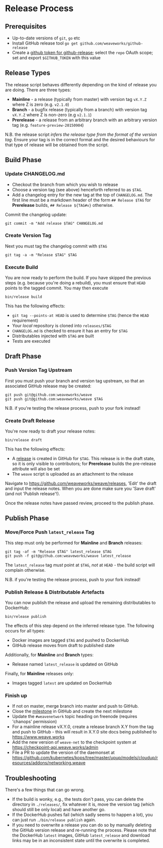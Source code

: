 # Release Process
## Prerequisites

* Up-to-date versions of `git`, `go` etc
* Install GitHub release tool `go get github.com/weaveworks/github-release`
* Create a [github token for
  github-release](https://help.github.com/articles/creating-an-access-token-for-command-line-use/); select the `repo` OAuth scope; set and export `$GITHUB_TOKEN` with this value

## Release Types

The release script behaves differently depending on the kind of
release you are doing. There are three types:

* **Mainline** - a release (typically from master) with version tag
  `vX.Y.Z` where Z is zero (e.g. `v2.1.0`)
* **Branch** - a bugfix release (typically from a branch) with version tag
  `vX.Y.Z` where Z is non-zero (e.g `v2.1.1`)
* **Prerelease** - a release from an arbitrary branch with an arbitrary
  version tag (e.g. `feature-preview-20150904`)

N.B. the release script _infers the release type from the format of the
version tag_. Ensure your tag is in the correct format and the desired
behaviours for that type of release will be obtained from the script.

## Build Phase
### Update CHANGELOG.md

* Checkout the branch from which you wish to release
* Choose a version tag (see above) henceforth referred to as `$TAG`.
* Add a changelog entry for the new tag at the top of `CHANGELOG.md`.
  The first line must be a markdown header of the form `## Release
  $TAG` for **Prerelease** builds, `## Release ${TAG#v}` otherwise.

Commit the changelog update:

    git commit -m "Add release $TAG" CHANGELOG.md

### Create Version Tag

Next you must tag the changelog commit with `$TAG`

    git tag -a -m "Release $TAG" $TAG

### Execute Build

You are now ready to perform the build. If you have skipped the
previous steps (e.g. because you're doing a rebuild), you must ensure
that `HEAD` points to the tagged commit. You may then execute

    bin/release build

This has the following effects:

* `git tag --points-at HEAD` is used to determine `$TAG` (hence the
  `HEAD` requirement)
* Your *local* repository is cloned into `releases/$TAG`
* `CHANGELOG.md` is checked to ensure it has an entry for `$TAG`
* Distributables injected with `$TAG` are built
* Tests are executed

## Draft Phase
### Push Version Tag Upstream

First you must push your branch and version tag upstream, so that an
associated GitHub release may be created:

    git push git@github.com:weaveworks/weave
    git push git@github.com:weaveworks/weave $TAG

N.B. if you're testing the release process, push to your fork
instead!

### Create Draft Release

You're now ready to draft your release notes:

    bin/release draft

This has the following effects:

* A [release](https://help.github.com/articles/about-releases) is
  created in GitHub for `$TAG`. This release is in the draft state, so
  it is only visible to contributors; for **Prerelease** builds the
  pre-release attribute will also be set
* The `weave` script is uploaded as an attachment to the release

Navigate to https://github.com/weaveworks/weave/releases, 'Edit' the
draft and input the release notes. When you are done make sure you
'Save draft' (and not 'Publish release'!).

Once the release notes have passed review, proceed to the publish
phase.

## Publish Phase
### Move/Force Push `latest_release` Tag

This step must only be performed for **Mainline** and **Branch**
releases:

    git tag -af -m "Release $TAG" latest_release $TAG
    git push -f git@github.com:weaveworks/weave latest_release

The `latest_release` tag *must* point at `$TAG`, *not* at `HEAD` -
the build script will complain otherwise.

N.B. if you're testing the release process, push to your fork
instead!

### Publish Release & Distributable Artefacts

You can now publish the release and upload the remaining
distributables to DockerHub:

    bin/release publish

The effects of this step depend on the inferred release type. The
following occurs for all types:

* Docker images are tagged `$TAG` and pushed to DockerHub
* GitHub release moves from draft to published state

Additionally, for **Mainline** and **Branch** types:

* Release named `latest_release` is updated on GitHub

Finally, for **Mainline** releases only:

* Images tagged `latest` are updated on DockerHub

### Finish up

* If not on master, merge branch into master and push to GitHub.
* Close the [milestone](https://github.com/weaveworks/weave/milestones) in GitHub and create the next milestone
* Update the `#weavenetwork` topic heading on freenode (requires 'chanops' permission)
* For a mainline release vX.Y.0, create a release branch X.Y from the
  tag and push to GitHub - this will result in X.Y.0 site docs being
  published to https://www.weave.works
* Add the new version of `weave-net` to the checkpoint system at
  https://checkpoint-api.weave.works/admin
* File a PR to update the version of the daemonset at
  https://github.com/kubernetes/kops/tree/master/upup/models/cloudup/resources/addons/networking.weave

## Troubleshooting

There's a few things that can go wrong.

 * If the build is wonky, e.g., the tests don't pass, you can delete
   the directory in `./releases/`, fix whatever it is, move the
   version tag (which should still be only local) and have another go.
 * If the DockerHub pushes fail (which sadly seems to happen a lot),
   you can just run `./bin/release publish` again.
 * If you need to overwrite a release you can do so by manually
   deleting the GitHub version release and re-running the process.
   Please note that the DockerHub `latest` images, GitHub
   `latest_release` and download links may be in an inconsistent state
   until the overwrite is completed.
